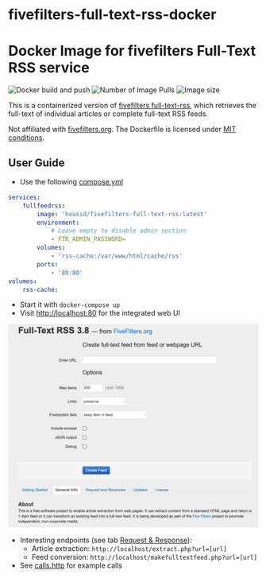 # fivefilters-full-text-rss-docker

# Docker Image for fivefilters Full-Text RSS service

![Docker build and push](https://github.com/heussd/fivefilters-full-text-rss-docker/workflows/Docker%20build%20and%20push/badge.svg)
![Number of Image Pulls](https://img.shields.io/docker/pulls/heussd/fivefilters-full-text-rss)
![Image size](https://img.shields.io/docker/image-size/heussd/fivefilters-full-text-rss/latest)

This is a containerized version of [fivefilters full-text-rss](https://www.fivefilters.org/full-text-rss/), which retrieves the full-text of individual articles or complete full-text RSS feeds.

Not affiliated with [fivefilters.org](http://fivefilters.org/). The Dockerfile is licensed under [MIT conditions](LICENSE).

## User Guide

-   Use the following [compose.yml](compose.yml)

```yaml
services:
    fullfeedrss:
        image: 'heussd/fivefilters-full-text-rss:latest'
        environment:
            # Leave empty to disable admin section
            - FTR_ADMIN_PASSWORD=
        volumes:
            - 'rss-cache:/var/www/html/cache/rss'
        ports:
            - '80:80'
volumes:
    rss-cache:
```

-   Start it with `docker-compose up`
-   Visit [http://localhost:80](http://localhost:80) for the integrated web UI

![](webui.png)

-   Interesting endpoints (see tab [Request & Response](http://localhost/#request)):
    -   Article extraction: `http://localhost/extract.php?url=[url]`
    -   Feed conversion: `http://localhost/makefulltextfeed.php?url=[url]`
-   See [calls.http](calls.http) for example calls
